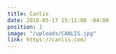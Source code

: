 ```yaml
---
title: Canlis
date: 2018-05-17 15:11:00 -04:00
position: 1
image: "/uploads/CANLIS.jpg"
link: https://canlis.com/
---
```


